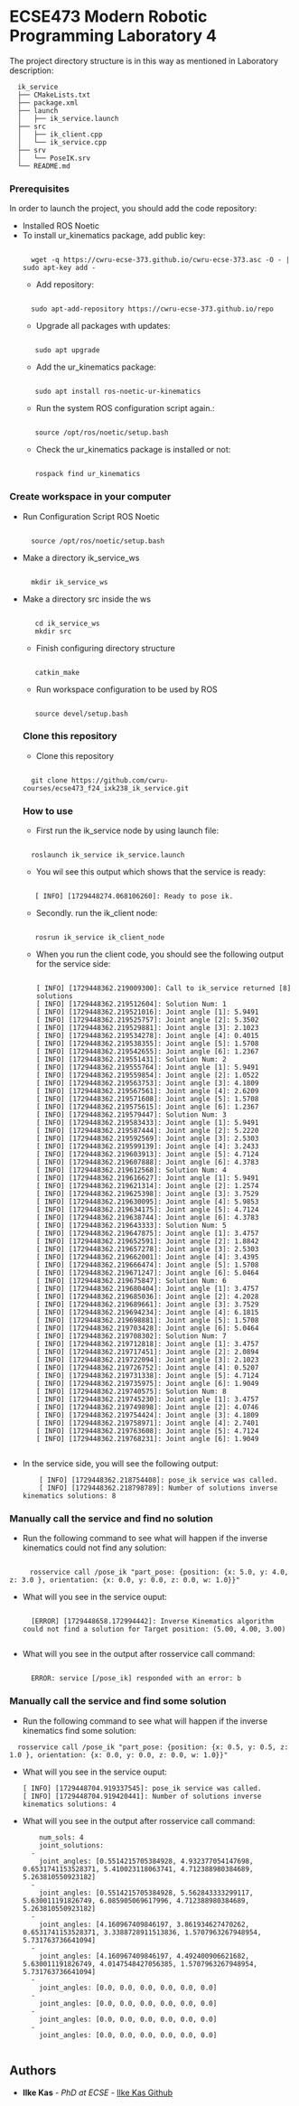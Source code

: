 # ECSE473 Modern Robotic Programming Laboratory 4

The project directory structure is in this way as mentioned in Laboratory description:

```
  ik_service
  ├── CMakeLists.txt
  ├── package.xml
  ├── launch
  │   ├── ik_service.launch 
  ├── src
  │   ├── ik_client.cpp
  │   └── ik_service.cpp
  ├── srv
  │   └── PoseIK.srv
  └── README.md
```
### Prerequisites

In order to launch the project, you should add the code repository: 
- Installed ROS Noetic
- To install ur_kinematics package, add public key:
  ```
  
    wget -q https://cwru-ecse-373.github.io/cwru-ecse-373.asc -O - | sudo apt-key add -
  
  ```
  -  Add repository:
  ```
  
    sudo apt-add-repository https://cwru-ecse-373.github.io/repo
  
  ```
    -  Upgrade all packages wıth updates:
  ```
  
     sudo apt upgrade
  
  ```
  -  Add the ur_kinematics package:
  ```
  
     sudo apt install ros-noetic-ur-kinematics
  
  ```
  -  Run the system ROS configuration script again.:
  ```
  
     source /opt/ros/noetic/setup.bash
  
  ```
  -  Check the ur_kinematics package is installed or not:
  ```
  
     rospack find ur_kinematics
  
  ```

### Create workspace in your computer
- Run Configuration Script ROS Noetic
   ```
  
     source /opt/ros/noetic/setup.bash
  
  ``` 
- Make a directory ik_service_ws
   ```
  
     mkdir ik_service_ws
  
  ```
- Make a directory src inside the ws
  ```
  
     cd ik_service_ws
     mkdir src
  
  ```
  - Finish configuring directory structure
  ```
  
     catkin_make
  
  ```
  - Run workspace configuration to be used by ROS
  ```
  
     source devel/setup.bash
  
  ```
  ### Clone this repository
  - Clone this repository
   ```
  
     git clone https://github.com/cwru-courses/ecse473_f24_ixk238_ik_service.git 
  
  ```

  ### How to use
    - First run the ik_service node by using launch file:
   ```
  
     roslaunch ik_service ik_service.launch
  
  ```
   - You wil see this output which shows that the service is ready:
  ```
  
     [ INFO] [1729448274.068106260]: Ready to pose ik.
  
  ```
  - Secondly. run the ik_client node:
  ```
  
     rosrun ik_service ik_client_node 
  
  ```
  
  - When you run the client code, you should see the following output for the service side:
    
 
    ```
  
    [ INFO] [1729448362.219009300]: Call to ik_service returned [8] solutions
    [ INFO] [1729448362.219512604]: Solution Num: 1
    [ INFO] [1729448362.219521016]: Joint angle [1]: 5.9491 
    [ INFO] [1729448362.219525757]: Joint angle [2]: 5.3502 
    [ INFO] [1729448362.219529881]: Joint angle [3]: 2.1023 
    [ INFO] [1729448362.219534278]: Joint angle [4]: 0.4015 
    [ INFO] [1729448362.219538355]: Joint angle [5]: 1.5708 
    [ INFO] [1729448362.219542655]: Joint angle [6]: 1.2367 
    [ INFO] [1729448362.219551431]: Solution Num: 2
    [ INFO] [1729448362.219555764]: Joint angle [1]: 5.9491 
    [ INFO] [1729448362.219559854]: Joint angle [2]: 1.0522 
    [ INFO] [1729448362.219563753]: Joint angle [3]: 4.1809 
    [ INFO] [1729448362.219567561]: Joint angle [4]: 2.6209 
    [ INFO] [1729448362.219571608]: Joint angle [5]: 1.5708 
    [ INFO] [1729448362.219575615]: Joint angle [6]: 1.2367 
    [ INFO] [1729448362.219579447]: Solution Num: 3
    [ INFO] [1729448362.219583433]: Joint angle [1]: 5.9491 
    [ INFO] [1729448362.219587444]: Joint angle [2]: 5.2220 
    [ INFO] [1729448362.219592569]: Joint angle [3]: 2.5303 
    [ INFO] [1729448362.219599139]: Joint angle [4]: 3.2433 
    [ INFO] [1729448362.219603913]: Joint angle [5]: 4.7124 
    [ INFO] [1729448362.219607888]: Joint angle [6]: 4.3783 
    [ INFO] [1729448362.219612568]: Solution Num: 4
    [ INFO] [1729448362.219616627]: Joint angle [1]: 5.9491 
    [ INFO] [1729448362.219621314]: Joint angle [2]: 1.2574 
    [ INFO] [1729448362.219625398]: Joint angle [3]: 3.7529 
    [ INFO] [1729448362.219630095]: Joint angle [4]: 5.9853 
    [ INFO] [1729448362.219634175]: Joint angle [5]: 4.7124 
    [ INFO] [1729448362.219638744]: Joint angle [6]: 4.3783 
    [ INFO] [1729448362.219643333]: Solution Num: 5
    [ INFO] [1729448362.219647875]: Joint angle [1]: 3.4757 
    [ INFO] [1729448362.219652591]: Joint angle [2]: 1.8842 
    [ INFO] [1729448362.219657278]: Joint angle [3]: 2.5303 
    [ INFO] [1729448362.219662001]: Joint angle [4]: 3.4395 
    [ INFO] [1729448362.219666474]: Joint angle [5]: 1.5708 
    [ INFO] [1729448362.219671247]: Joint angle [6]: 5.0464 
    [ INFO] [1729448362.219675847]: Solution Num: 6
    [ INFO] [1729448362.219680404]: Joint angle [1]: 3.4757 
    [ INFO] [1729448362.219685036]: Joint angle [2]: 4.2028 
    [ INFO] [1729448362.219689661]: Joint angle [3]: 3.7529 
    [ INFO] [1729448362.219694234]: Joint angle [4]: 6.1815 
    [ INFO] [1729448362.219698881]: Joint angle [5]: 1.5708 
    [ INFO] [1729448362.219703428]: Joint angle [6]: 5.0464 
    [ INFO] [1729448362.219708302]: Solution Num: 7
    [ INFO] [1729448362.219712818]: Joint angle [1]: 3.4757 
    [ INFO] [1729448362.219717451]: Joint angle [2]: 2.0894 
    [ INFO] [1729448362.219722094]: Joint angle [3]: 2.1023 
    [ INFO] [1729448362.219726752]: Joint angle [4]: 0.5207 
    [ INFO] [1729448362.219731338]: Joint angle [5]: 4.7124 
    [ INFO] [1729448362.219735975]: Joint angle [6]: 1.9049 
    [ INFO] [1729448362.219740575]: Solution Num: 8
    [ INFO] [1729448362.219745230]: Joint angle [1]: 3.4757 
    [ INFO] [1729448362.219749898]: Joint angle [2]: 4.0746 
    [ INFO] [1729448362.219754424]: Joint angle [3]: 4.1809 
    [ INFO] [1729448362.219758971]: Joint angle [4]: 2.7401 
    [ INFO] [1729448362.219763608]: Joint angle [5]: 4.7124 
    [ INFO] [1729448362.219768231]: Joint angle [6]: 1.9049 
  ```
- In the service side, you will see the following output:
  ```
      [ INFO] [1729448362.218754408]: pose_ik service was called.
      [ INFO] [1729448362.218798789]: Number of solutions inverse kinematics solutions: 8
  
  ```

  
### Manually call the service and find no solution

  - Run the following command to see what will happen if the inverse kinematics could not find any solution:
    
```
    
     rosservice call /pose_ik "part_pose: {position: {x: 5.0, y: 4.0, z: 3.0 }, orientation: {x: 0.0, y: 0.0, z: 0.0, w: 1.0}}" 

  ```

- What will you see in the service ouput:

  ```

    [ERROR] [1729448658.172994442]: Inverse Kinematics algorithm could not find a solution for Target position: (5.00, 4.00, 3.00)
    
  ```

- What will you see in the output after rosservice call command:

  ```
  
    ERROR: service [/pose_ik] responded with an error: b
  
  ```

### Manually call the service and find some solution

  - Run the following command to see what will happen if the inverse kinematics find some solution:
    
```
  rosservice call /pose_ik "part_pose: {position: {x: 0.5, y: 0.5, z: 1.0 }, orientation: {x: 0.0, y: 0.0, z: 0.0, w: 1.0}}" 

```

- What will you see in the service ouput:

    ```
    [ INFO] [1729448704.919337545]: pose_ik service was called.
    [ INFO] [1729448704.919420441]: Number of solutions inverse kinematics solutions: 4

  ```

- What will you see in the output after rosservice call command:
  
    ```
        num_sols: 4
        joint_solutions: 
      - 
        joint_angles: [0.5514215705384928, 4.932377054147698, 0.6531741153528371, 5.410023118063741, 4.712388980384689, 5.263810550923182]
      - 
        joint_angles: [0.5514215705384928, 5.562843333299117, 5.630011191826749, 6.085905069617996, 4.712388980384689, 5.263810550923182]
      - 
        joint_angles: [4.160967409846197, 3.861934627470262, 0.6531741153528371, 3.3388728911513836, 1.5707963267948954, 5.731763736641094]
      - 
        joint_angles: [4.160967409846197, 4.492400906621682, 5.630011191826749, 4.0147548427056385, 1.5707963267948954, 5.731763736641094]
      - 
        joint_angles: [0.0, 0.0, 0.0, 0.0, 0.0, 0.0]
      - 
        joint_angles: [0.0, 0.0, 0.0, 0.0, 0.0, 0.0]
      - 
        joint_angles: [0.0, 0.0, 0.0, 0.0, 0.0, 0.0]
      - 
        joint_angles: [0.0, 0.0, 0.0, 0.0, 0.0, 0.0]

    
  ```


## Authors

  - **Ilke Kas** - *PhD at ECSE* -
    [Ilke Kas Github](https://github.com/ilke-kas)

